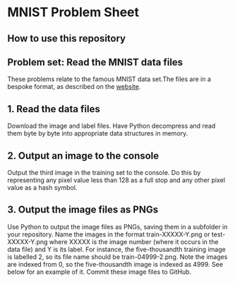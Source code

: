 # MNIST Problem Sheet
## How to use this repository


## Problem set: Read the MNIST data files

These problems relate to the famous MNIST data set.The files are in a bespoke format, as described on the [website](http://yann.lecun.com/exdb/mnist/).

## 1. Read the data files

Download the image and label files. Have Python decompress and read them byte by byte into appropriate data structures in memory.

## 2. Output an image to the console

Output the third image in the training set to the console. Do this by representing any pixel value less than 128 as a full stop and any other pixel value as a hash symbol.

## 3. Output the image files as PNGs

Use Python to output the image files as PNGs, saving them in a subfolder in your repository. Name the images in the format train-XXXXX-Y.png or test-XXXXX-Y.png where XXXXX is the image number (where it occurs in the data file) and Y is its label. For instance, the five-thousandth training image is labelled 2, so its file name should be train-04999-2.png. Note the images are indexed from 0, so the five-thousandth image is indexed as 4999. See below for an example of it. Commit these image files to GitHub.